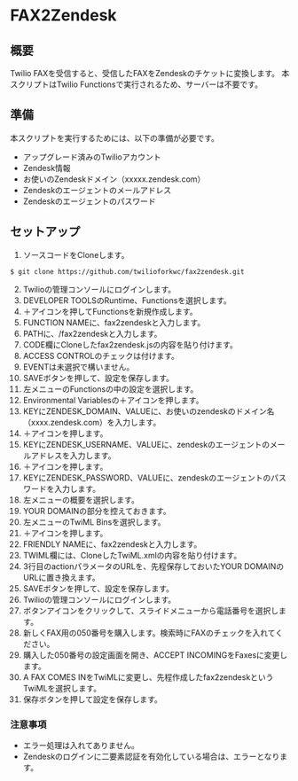 # FAX2Zendesk

## 概要

Twilio FAXを受信すると、受信したFAXをZendeskのチケットに変換します。
本スクリプトはTwilio Functionsで実行されるため、サーバーは不要です。

## 準備

本スクリプトを実行するためには、以下の準備が必要です。

- アップグレード済みのTwilioアカウント
- Zendesk情報
 - お使いのZendeskドメイン（xxxxx.zendesk.com）
 - Zendeskのエージェントのメールアドレス
 - Zendeskのエージェントのパスワード

## セットアップ

1. ソースコードをCloneします。
```
$ git clone https://github.com/twilioforkwc/fax2zendesk.git
```
2. Twilioの管理コンソールにログインします。
3. DEVELOPER TOOLSのRuntime、Functionsを選択します。
4. ＋アイコンを押してFunctionsを新規作成します。
5. FUNCTION NAMEに、fax2zendeskと入力します。
6. PATHに、/fax2zendeskと入力します。
7. CODE欄にCloneしたfax2zendesk.jsの内容を貼り付けます。
8. ACCESS CONTROLのチェックは付けます。
9. EVENTは未選択で構いません。
10. SAVEボタンを押して、設定を保存します。
11. 左メニューのFunctionsの中の設定を選択します。
12. Environmental Variablesの＋アイコンを押します。
13. KEYにZENDESK_DOMAIN、VALUEに、お使いのzendeskのドメイン名（xxxx.zendesk.com）を入力します。
14. ＋アイコンを押します。
15. KEYにZENDESK_USERNAME、VALUEに、zendeskのエージェントのメールアドレスを入力します。
16. ＋アイコンを押します。
17. KEYにZENDESK_PASSWORD、VALUEに、zendeskのエージェントのパスワードを入力します。
18. 左メニューの概要を選択します。
19. YOUR DOMAINの部分を控えておきます。
20. 左メニューのTwiML Binsを選択します。
21. ＋アイコンを押します。
22. FRIENDLY NAMEに、fax2zendeskと入力します。
23. TWIML欄には、CloneしたTwiML.xmlの内容を貼り付けます。
24. 3行目のactionパラメータのURLを、先程保存しておいたYOUR DOMAINのURLに置き換えます。
25. SAVEボタンを押して、設定を保存します。
26. Twilioの管理コンソールにログインします。
27. ボタンアイコンをクリックして、スライドメニューから電話番号を選択します。
28. 新しくFAX用の050番号を購入します。検索時にFAXのチェックを入れてください。
29. 購入した050番号の設定画面を開き、ACCEPT INCOMINGをFaxesに変更します。
30. A FAX COMES INをTwiMLに変更し、先程作成したfax2zendeskというTwiMLを選択します。
31. 保存ボタンを押して設定を保存します。

### 注意事項

- エラー処理は入れてありません。
- Zendeskのログインに二要素認証を有効化している場合は、エラーとなります。
